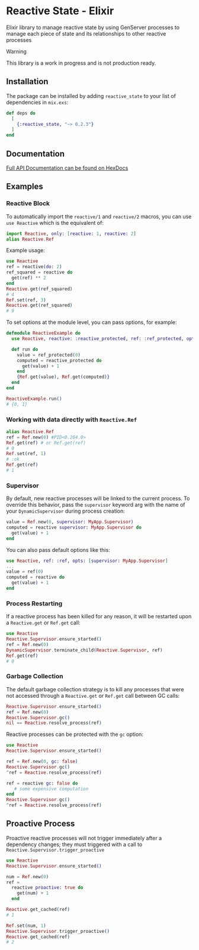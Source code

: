 # Reactive State - Elixir

Elixir library to manage reactive state by using GenServer processes to manage each piece of state and its relationships to other reactive processes

> [!WARNING]  
> This library is a work in progress and is not production ready.

## Installation

The package can be installed by adding `reactive_state` to your list of dependencies in `mix.exs`:

```elixir
def deps do
  [
    {:reactive_state, "~> 0.2.3"}
  ]
end
```

## Documentation

[Full API Documentation can be found on HexDocs](https://hexdocs.pm/reactive_state/)

## Examples

### Reactive Block

To automatically import the `reactive/1` and `reactive/2` macros, you can use `use Reactive` which is the equivalent of:

```elixir
import Reactive, only: [reactive: 1, reactive: 2]
alias Reactive.Ref
```

Example usage:

```elixir
use Reactive
ref = reactive(do: 2)
ref_squared = reactive do
  get(ref) ** 2
end
Reactive.get(ref_squared)
# 4
Ref.set(ref, 3)
Reactive.get(ref_squared)
# 9
```

To set options at the module level, you can pass options, for example:

```elixir
defmodule ReactiveExample do
  use Reactive, reactive: :reactive_protected, ref: :ref_protected, opts: [gc: false]

  def run do
    value = ref_protected(0)
    computed = reactive_protected do
      get(value) + 1
    end
    {Ref.get(value), Ref.get(computed)}
  end
end

ReactiveExample.run()
# {0, 1}
```

### Working with data directly with `Reactive.Ref`
```elixir
alias Reactive.Ref
ref = Ref.new(0) #PID<0.204.0>
Ref.get(ref) # or Ref.get(ref)
# 0
Ref.set(ref, 1)
# :ok
Ref.get(ref)
# 1
```

### Supervisor

By default, new reactive processes will be linked to the current process.
To override this behavior, pass the `supervisor` keyword arg with the name of your `DynamicSupervisor` during process creation:

```elixir
value = Ref.new(0, supervisor: MyApp.Supervisor)
computed = reactive supervisor: MyApp.Supervisor do
  get(value) + 1
end
```

You can also pass default options like this:

```elixir
use Reactive, ref: :ref, opts: [supervisor: MyApp.Supervisor]
...
value = ref(0)
computed = reactive do
  get(value) + 1
end
```

### Process Restarting

If a reactive process has been killed for any reason, it will be restarted upon a `Reactive.get` or `Ref.get` call:

```elixir
use Reactive
Reactive.Supervisor.ensure_started()
ref = Ref.new(0)
DynamicSupervisor.terminate_child(Reactive.Supervisor, ref)
Ref.get(ref)
# 0
```

### Garbage Collection

The default garbage collection strategy is to kill any processes that were not accessed through
a `Reactive.get` or `Ref.get` call between GC calls:

```elixir
Reactive.Supervisor.ensure_started()
ref = Ref.new(0)
Reactive.Supervisor.gc()
nil == Reactive.resolve_process(ref)
```

Reactive processes can be protected with the `gc` option:

```elixir
use Reactive
Reactive.Supervisor.ensure_started()

ref = Ref.new(0, gc: false)
Reactive.Supervisor.gc()
^ref = Reactive.resolve_process(ref)

ref = reactive gc: false do
   # some expensive computation
end
Reactive.Supervisor.gc()
^ref = Reactive.resolve_process(ref)
```

## Proactive Process

Proactive reactive processes will not trigger immediately after a dependency changes; they must triggered with a call to `Reactive.Supervisor.trigger_proactive`

```elixir
use Reactive
Reactive.Supervisor.ensure_started()

num = Ref.new(0)
ref =
  reactive proactive: true do
    get(num) + 1
  end

Reactive.get_cached(ref)
# 1

Ref.set(num, 1)
Reactive.Supervisor.trigger_proactive()
Reactive.get_cached(ref)
# 2
```
